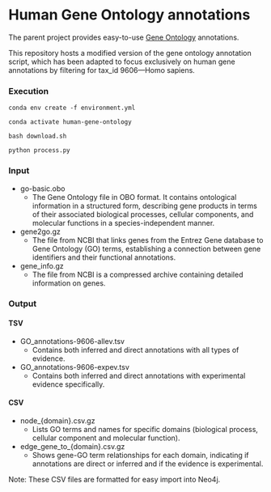 # Human Gene Ontology annotations

The parent project provides easy-to-use [Gene Ontology](http://geneontology.org/) annotations.

This repository hosts a modified version of the gene ontology annotation script, which has been adapted to focus exclusively on human gene annotations by filtering for tax_id 9606—Homo sapiens.

### Execution

```
conda env create -f environment.yml 

conda activate human-gene-ontology

bash download.sh

python process.py
```

### Input

- go-basic.obo
  - The Gene Ontology file in OBO format. It contains ontological information in a structured form, describing gene products in terms of their associated biological processes, cellular components, and molecular functions in a species-independent manner.
- gene2go.gz
  - The file from NCBI that links genes from the Entrez Gene database to Gene Ontology (GO) terms, establishing a connection between gene identifiers and their functional annotations.
- gene_info.gz
  - The file from NCBI is a compressed archive containing detailed information on genes.

### Output

#### TSV 

- GO_annotations-9606-allev.tsv
  - Contains both inferred and direct annotations with all types of evidence.
- GO_annotations-9606-expev.tsv
  - Contains both inferred and direct annotations with experimental evidence specifically.

#### CSV

- node_{domain}.csv.gz
  - Lists GO terms and names for specific domains (biological process, cellular component and molecular function).
- edge_gene_to_{domain}.csv.gz
  - Shows gene-GO term relationships for each domain, indicating if annotations are direct or inferred and if the evidence is experimental.

Note: These CSV files are formatted for easy import into Neo4j.